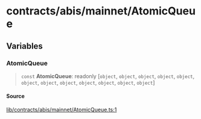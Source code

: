 # contracts/abis/mainnet/AtomicQueue

## Variables

### AtomicQueue

> `const` **AtomicQueue**: readonly [`object`, `object`, `object`, `object`, `object`, `object`, `object`, `object`, `object`, `object`, `object`, `object`]

#### Source

[lib/contracts/abis/mainnet/AtomicQueue.ts:1](https://github.com/PufferFinance/puffer-sdk/blob/19f0fba9a3d1ece7df9a883ebe6e251dd8e8d59f/lib/contracts/abis/mainnet/AtomicQueue.ts#L1)

